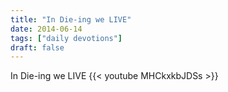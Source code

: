 ```yaml
---
title: "In Die-ing we LIVE"
date: 2014-06-14
tags: ["daily devotions"]
draft: false
---
```

In Die-ing we LIVE
{{< youtube MHCkxkbJDSs >}}